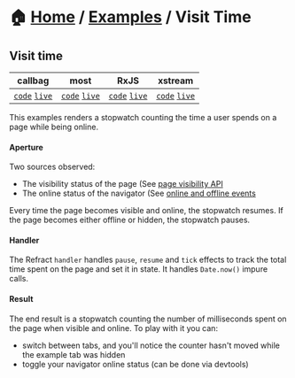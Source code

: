 # 🏠 [Home](../../) / [Examples](../) / Visit Time

## Visit time

<!-- prettier-ignore-start -->
| callbag | most | RxJS | xstream |
| --- | --- | --- | --- |
| [`code`](./callbag/) [`live`](https://codesandbox.io/s/github/fanduel-oss/refract/tree/master/examples/visit-time/callbag) | [`code`](./most/) [`live`](https://codesandbox.io/s/github/fanduel-oss/refract/tree/master/examples/visit-time/most)  | [`code`](./rxjs/) [`live`](https://codesandbox.io/s/github/fanduel-oss/refract/tree/master/examples/visit-time/rxjs)  | [`code`](./xstream/) [`live`](https://codesandbox.io/s/github/fanduel-oss/refract/tree/master/examples/visit-time/xstream)  |
<!-- prettier-ignore-end -->

This examples renders a stopwatch counting the time a user spends on a page while being online.

#### Aperture

Two sources observed:

*   The visibility status of the page (See [page visibility API](https://developer.mozilla.org/en-US/docs/Web/API/Page_Visibility_API)
*   The online status of the navigator (See [online and offline events](https://developer.mozilla.org/en-US/docs/Web/API/NavigatorOnLine/Online_and_offline_events)

Every time the page becomes visible and online, the stopwatch resumes. If the page becomes either offline or hidden, the stopwatch pauses.

#### Handler

The Refract `handler` handles `pause`, `resume` and `tick` effects to track the total time spent on the page and set it in state. It handles `Date.now()` impure calls.

#### Result

The end result is a stopwatch counting the number of milliseconds spent on the page when visible and online. To play with it you can:

*   switch between tabs, and you'll notice the counter hasn't moved while the example tab was hidden
*   toggle your navigator online status (can be done via devtools)
